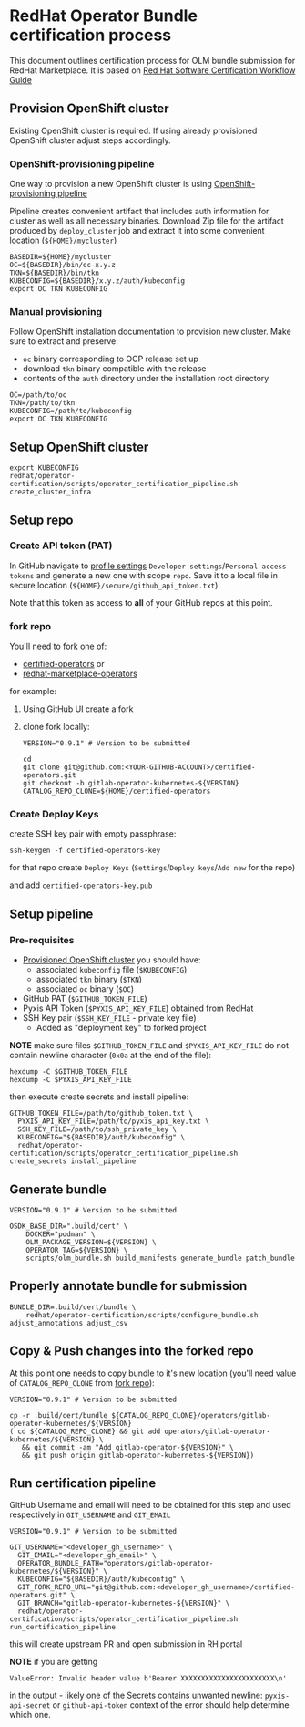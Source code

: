 # RedHat Operator Bundle certification process

This document outlines certification process for OLM bundle submission for RedHat Marketplace. It is based on [Red Hat Software Certification Workflow Guide](https://access.redhat.com/documentation/en-us/red_hat_software_certification/8.49/html/red_hat_software_certification_workflow_guide/assembly-running-the-certification-suite-locally_openshift-sw-cert-workflow-complete-pre-certification-checklist)

## Provision OpenShift cluster

Existing OpenShift cluster is required. If using already provisioned OpenShift cluster adjust steps accordingly.

### OpenShift-provisioning pipeline

One way to provision a new OpenShift cluster is using [OpenShift-provisioning pipeline](https://gitlab.com/gitlab-org/distribution/infrastructure/openshift-provisioning)

Pipeline creates convenient artifact that includes auth information for cluster as well as all necessary binaries. Download Zip file for the artifact produced by `deploy_cluster` job and extract it into some convenient location (`${HOME}/mycluster`)

```shell
BASEDIR=${HOME}/mycluster
OC=${BASEDIR}/bin/oc-x.y.z
TKN=${BASEDIR}/bin/tkn
KUBECONFIG=${BASEDIR}/x.y.z/auth/kubeconfig
export OC TKN KUBECONFIG
```

### Manual provisioning

Follow OpenShift installation documentation to provision new cluster. Make sure to extract and preserve:

- `oc` binary corresponding to OCP release set up
- download `tkn` binary compatible with the release
- contents of the `auth` directory under the installation root directory

```shell
OC=/path/to/oc
TKN=/path/to/tkn
KUBECONFIG=/path/to/kubeconfig
export OC TKN KUBECONFIG
```

## Setup OpenShift cluster

```shell
export KUBECONFIG
redhat/operator-certification/scripts/operator_certification_pipeline.sh create_cluster_infra
```

## Setup repo

### Create API token (PAT)

In GitHub navigate to [profile settings](https://github.com/settings/profile) `Developer settings`/`Personal access tokens` and generate a new one with scope `repo`. Save it to a local file in secure location (`${HOME}/secure/github_api_token.txt`)

Note that this token as access to **all** of your GitHub repos at this point.

### fork repo

You'll need to fork one of:

- [certified-operators](https://github.com/redhat-openshift-ecosystem/certified-operators) or
- [redhat-marketplace-operators](https://github.com/redhat-openshift-ecosystem/redhat-marketplace-operators)

for example:

1. Using GitHub UI create a fork
1. clone fork locally:

   ```shell
   VERSION="0.9.1" # Version to be submitted

   cd
   git clone git@github.com:<YOUR-GITHUB-ACCOUNT>/certified-operators.git
   git checkout -b gitlab-operator-kubernetes-${VERSION}
   CATALOG_REPO_CLONE=${HOME}/certified-operators
   ```

### Create Deploy Keys

create SSH key pair with empty passphrase:

```shell
ssh-keygen -f certified-operators-key
```

for that repo create `Deploy Keys` (`Settings`/`Deploy keys`/`Add new` for the repo)

and add `certified-operators-key.pub`

## Setup pipeline

### Pre-requisites

- [Provisioned OpenShift cluster](#provision-openshift-cluster) you should have:
  - associated `kubeconfig` file (`$KUBECONFIG`)
  - associated `tkn` binary (`$TKN`)
  - associated `oc` binary (`$OC`)
- GitHub PAT (`$GITHUB_TOKEN_FILE`)
- Pyxis API Token (`$PYXIS_API_KEY_FILE`) obtained from RedHat
- SSH Key pair (`$SSH_KEY_FILE` - private key file)
  - Added as "deployment key" to forked project

**NOTE** make sure files `$GITHUB_TOKEN_FILE` and `$PYXIS_API_KEY_FILE` do not contain newline character (`0x0a` at the end of the file):

```shell
hexdump -C $GITHUB_TOKEN_FILE
hexdump -C $PYXIS_API_KEY_FILE
```

then execute create secrets and install pipeline:

```shell
GITHUB_TOKEN_FILE=/path/to/github_token.txt \
  PYXIS_API_KEY_FILE=/path/to/pyxis_api_key.txt \
  SSH_KEY_FILE=/path/to/ssh_private_key \
  KUBECONFIG="${BASEDIR}/auth/kubeconfig" \
  redhat/operator-certification/scripts/operator_certification_pipeline.sh create_secrets install_pipeline
```

## Generate bundle

```shell
VERSION="0.9.1" # Version to be submitted

OSDK_BASE_DIR=".build/cert" \
    DOCKER="podman" \
    OLM_PACKAGE_VERSION=${VERSION} \
    OPERATOR_TAG=${VERSION} \
    scripts/olm_bundle.sh build_manifests generate_bundle patch_bundle
```

## Properly annotate bundle for submission

```shell
BUNDLE_DIR=.build/cert/bundle \
    redhat/operator-certification/scripts/configure_bundle.sh adjust_annotations adjust_csv
```

## Copy & Push changes into the forked repo

At this point one needs to copy bundle to it's new location (you'll need value of `CATALOG_REPO_CLONE` from [fork repo](#fork-repo)):

```shell
VERSION="0.9.1" # Version to be submitted

cp -r .build/cert/bundle ${CATALOG_REPO_CLONE}/operators/gitlab-operator-kubernetes/${VERSION}
( cd ${CATALOG_REPO_CLONE} && git add operators/gitlab-operator-kubernetes/${VERSION} \
   && git commit -am "Add gitlab-operator-${VERSION}" \
   && git push origin gitlab-operator-kubernetes-${VERSION})
```

## Run certification pipeline

GitHub Username and email will need to be obtained for this step and used respectively in `GIT_USERNAME` and `GIT_EMAIL`

```shell
VERSION="0.9.1" # Version to be submitted

GIT_USERNAME="<developer_gh_username>" \
  GIT_EMAIL="<developer_gh_email>" \
  OPERATOR_BUNDLE_PATH="operators/gitlab-operator-kubernetes/${VERSION}" \
  KUBECONFIG="${BASEDIR}/auth/kubeconfig" \
  GIT_FORK_REPO_URL="git@github.com:<developer_gh_username>/certified-operators.git" \
  GIT_BRANCH="gitlab-operator-kubernetes-${VERSION}" \
  redhat/operator-certification/scripts/operator_certification_pipeline.sh run_certification_pipeline
```

this will create upstream PR and open submission in RH portal

**NOTE** if you are getting

```plaintext
ValueError: Invalid header value b'Bearer XXXXXXXXXXXXXXXXXXXXXXX\n'
```

in the output - likely one of the Secrets contains unwanted newline: `pyxis-api-secret` or `github-api-token` context of the error should help determine which one.
